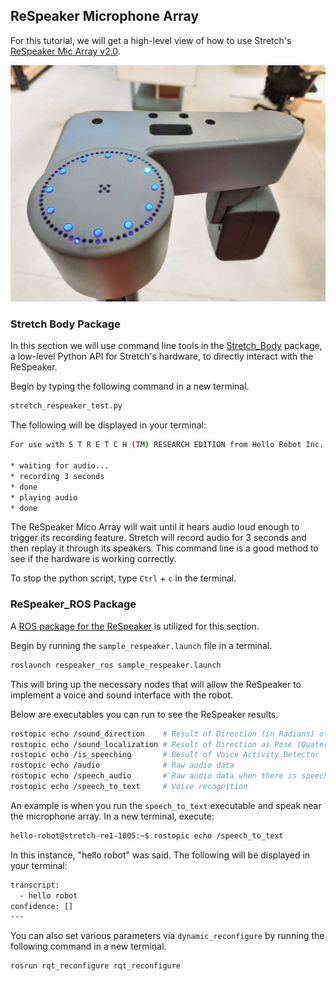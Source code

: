## ReSpeaker Microphone Array
For this tutorial, we will get a high-level view of how to use Stretch's [ReSpeaker Mic Array v2.0](https://wiki.seeedstudio.com/ReSpeaker_Mic_Array_v2.0/).  

<p align="center">
  <img src="https://raw.githubusercontent.com/hello-robot/stretch_tutorials/noetic/images/respeaker.jpg"/>
</p>

### Stretch Body Package
In this section we will use command line tools in the [Stretch_Body](https://github.com/hello-robot/stretch_body) package, a low-level Python API for Stretch's hardware, to directly interact with the ReSpeaker.

Begin by typing the following command in a new terminal.

```bash
stretch_respeaker_test.py
```

The following will be displayed in your terminal:

```{.bash .no-copy}
For use with S T R E T C H (TM) RESEARCH EDITION from Hello Robot Inc.

* waiting for audio...
* recording 3 seconds
* done
* playing audio
* done
```

The ReSpeaker Mico Array will wait until it hears audio loud enough to trigger its recording feature. Stretch will record audio for 3 seconds and then replay it through its speakers. This command line is a good method to see if the hardware is working correctly.

To stop the python script, type `Ctrl` + `c` in the terminal.

### ReSpeaker_ROS Package
A [ROS package for the ReSpeaker](https://index.ros.org/p/respeaker_ros/#melodic) is utilized for this section.

Begin by running the `sample_respeaker.launch` file in a terminal.

```bash
roslaunch respeaker_ros sample_respeaker.launch
```

This will bring up the necessary nodes that will allow the ReSpeaker to implement a voice and sound interface with the robot.

Below are executables you can run to see the ReSpeaker results.

```bash
rostopic echo /sound_direction    # Result of Direction (in Radians) of Audio
rostopic echo /sound_localization # Result of Direction as Pose (Quaternion values)
rostopic echo /is_speeching       # Result of Voice Activity Detector
rostopic echo /audio              # Raw audio data
rostopic echo /speech_audio       # Raw audio data when there is speech
rostopic echo /speech_to_text     # Voice recognition
```

An example is when you run the `speech_to_text` executable and speak near the microphone array. In a new terminal, execute:

```bash
hello-robot@stretch-re1-1005:~$ rostopic echo /speech_to_text
```

In this instance, "hello robot" was said. The following will be displayed in your terminal:

```{.bash .no-copy}
transcript:
  - hello robot
confidence: []
---
```

You can also set various parameters via `dynamic_reconfigure` by running the following command in a new terminal.

```bash
rosrun rqt_reconfigure rqt_reconfigure
```
